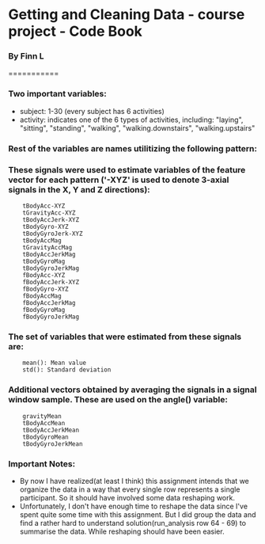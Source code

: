 Getting and Cleaning Data - course project - Code Book
===========
### By Finn L
===========

### Two important variables:
* subject: 1-30 (every subject has 6 activities)
* activity: indicates one of the 6 types of activities, including:
  "laying", "sitting", "standing", "walking", "walking.downstairs",   "walking.upstairs"

### Rest of the variables are names utilitizing the following pattern:
### These signals were used to estimate variables of the feature vector for each pattern ('-XYZ' is used to denote 3-axial signals in the X, Y and Z directions):

        tBodyAcc-XYZ
        tGravityAcc-XYZ
        tBodyAccJerk-XYZ
        tBodyGyro-XYZ
        tBodyGyroJerk-XYZ
        tBodyAccMag
        tGravityAccMag
        tBodyAccJerkMag
        tBodyGyroMag
        tBodyGyroJerkMag
        fBodyAcc-XYZ
        fBodyAccJerk-XYZ
        fBodyGyro-XYZ
        fBodyAccMag
        fBodyAccJerkMag
        fBodyGyroMag
        fBodyGyroJerkMag

### The set of variables that were estimated from these signals are: 

        mean(): Mean value
        std(): Standard deviation
        
### Additional vectors obtained by averaging the signals in a signal window sample. These are used on the angle() variable:
        gravityMean
        tBodyAccMean
        tBodyAccJerkMean
        tBodyGyroMean
        tBodyGyroJerkMean
        
### Important Notes:
* By now I have realized(at least I think) this assignment intends that we organize the data in a way that every single row represents a single participant. So it should have involved some data reshaping work.
* Unfortunately, I don't have enough time to reshape the data since I've spent quite some time with this assignment. But I did group the data and find a rather hard to understand solution(run_analysis row 64 - 69) to summarise the data. While reshaping should have been easier.
